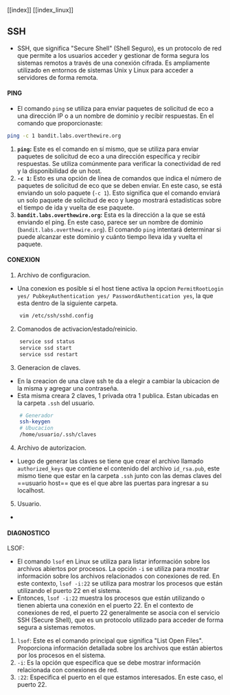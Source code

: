 [[index]]
[[index_linux]]

## SSH
- SSH, que significa "Secure Shell" (Shell Seguro), es un protocolo de red que permite a los usuarios acceder y gestionar de forma segura los sistemas remotos a través de una conexión cifrada. Es ampliamente utilizado en entornos de sistemas Unix y Linux para acceder a servidores de forma remota.


#### **PING**
- El comando `ping` se utiliza para enviar paquetes de solicitud de eco a una dirección IP o a un nombre de dominio y recibir respuestas. En el comando que proporcionaste:
```bash
ping -c 1 bandit.labs.overthewire.org
```
1. **`ping`:** Este es el comando en sí mismo, que se utiliza para enviar paquetes de solicitud de eco a una dirección específica y recibir respuestas. Se utiliza comúnmente para verificar la conectividad de red y la disponibilidad de un host.
2. **`-c 1`:** Esto es una opción de línea de comandos que indica el número de paquetes de solicitud de eco que se deben enviar. En este caso, se está enviando un solo paquete (`-c 1`). Esto significa que el comando enviará un solo paquete de solicitud de eco y luego mostrará estadísticas sobre el tiempo de ida y vuelta de ese paquete.
3. **`bandit.labs.overthewire.org`:** Esta es la dirección a la que se está enviando el ping. En este caso, parece ser un nombre de dominio (`bandit.labs.overthewire.org`). El comando `ping` intentará determinar si puede alcanzar este dominio y cuánto tiempo lleva ida y vuelta el paquete.


#### **CONEXION**
1. Archivo de configuracion.
- Una conexion es posible si el host tiene activa la opcion `PermitRootLogin yes/ PubkeyAuthentication yes/ PasswordAuthentication yes`, la que esta dentro de la siguiente carpeta.
```bash
	vim /etc/ssh/sshd.config
``` 
2. Comanodos de activacion/estado/reinicio. 
```bash
	service ssd status
	service ssd start
	service ssd restart
``` 
3. Generacion de claves.
- En la creacion de una clave ssh te da a elegir a cambiar la ubicacion de la misma y agregar una contraseña. 
- Esta misma creara 2 claves, 1 privada otra 1 publica. Estan ubicadas en la carpeta `.ssh` del usuario.
```bash
	# Generador
	ssh-keygen
	# Ubucacion
	/home/usuario/.ssh/claves
```
4. Archivo de autorizacion.
- Luego de generar las claves se tiene que crear el archivo llamado `authorized_keys` que contiene el contenido del archivo `id_rsa.pub`, este mismo tiene que estar en la carpeta `.ssh` junto con las demas claves del ==usuario host== que es el que abre las puertas para ingresar a su localhost.
5. Usuario.
- 





#### **DIAGNOSTICO**

LSOF:
- El comando `lsof` en Linux se utiliza para listar información sobre los archivos abiertos por procesos. La opción `-i` se utiliza para mostrar información sobre los archivos relacionados con conexiones de red. En este contexto, `lsof -i:22` se utiliza para mostrar los procesos que están utilizando el puerto 22 en el sistema.
- Entonces, `lsof -i:22` muestra los procesos que están utilizando o tienen abierta una conexión en el puerto 22. En el contexto de conexiones de red, el puerto 22 generalmente se asocia con el servicio SSH (Secure Shell), que es un protocolo utilizado para acceder de forma segura a sistemas remotos.
1. `lsof`: Este es el comando principal que significa "List Open Files". Proporciona información detallada sobre los archivos que están abiertos por los procesos en el sistema.
2. `-i`: Es la opción que especifica que se debe mostrar información relacionada con conexiones de red.
3. `:22`: Especifica el puerto en el que estamos interesados. En este caso, el puerto 22.







